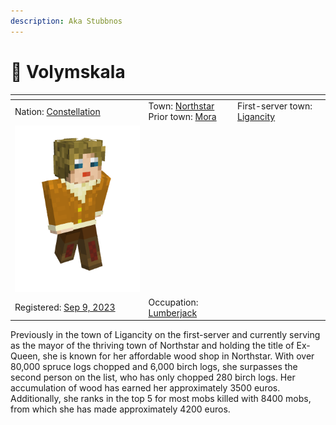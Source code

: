 ```yaml
---
description: Aka Stubbnos
---
```


# 👤 Volymskala



<table data-view="cards"><thead><tr><th></th><th></th><th></th></tr></thead><tbody><tr><td>Nation: <a href="../../../../nations/present-nations/constellation.md">Constellation</a></td><td>Town: <a href="../">Northstar</a><br>Prior town: <a href="../../mora.md">Mora</a></td><td>First-server town: <a href="../../../../../history/the-2022-nordics-server/ligancity.md">Ligancity</a></td></tr><tr><td><img src="../../../../../.gitbook/assets/image (1) (1).png" alt="" data-size="original"></td><td></td><td></td></tr><tr><td>Registered: <a href="../../../../../additional-guides-and-commands/others/server-dates/september-23/september-9-2023.md">Sep 9, 2023</a></td><td>Occupation: <a href="../../../../../additional-guides-and-commands/others/occupations/resource-gatherers.md">Lumberjack</a></td><td></td></tr></tbody></table>

Previously in the town of Ligancity on the first-server and currently serving as the mayor of the thriving town of Northstar and holding the title of Ex-Queen, she is known for her affordable wood shop in Northstar. With over 80,000 spruce logs chopped and 6,000 birch logs, she surpasses the second person on the list, who has only chopped 280 birch logs. Her accumulation of wood has earned her approximately 3500 euros. Additionally, she ranks in the top 5 for most mobs killed with 8400 mobs, from which she has made approximately 4200 euros.

